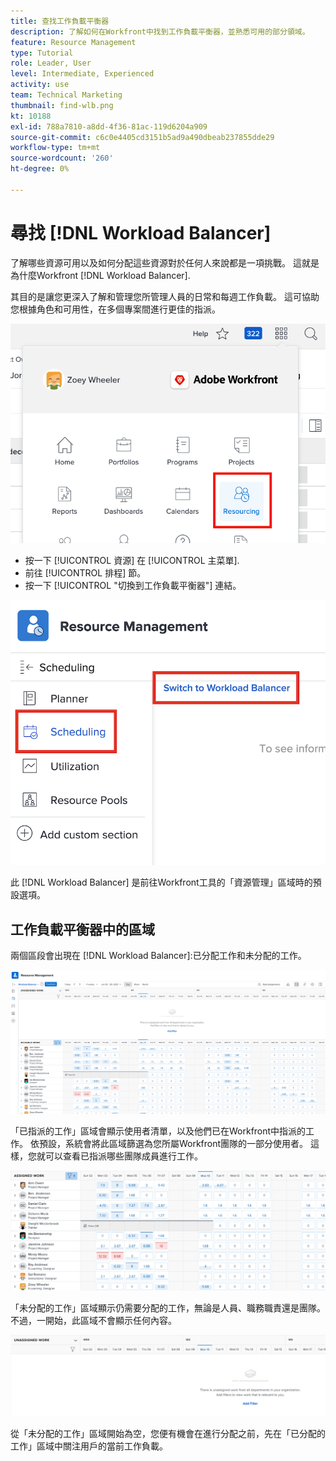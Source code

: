 ```yaml
---
title: 查找工作負載平衡器
description: 了解如何在Workfront中找到工作負載平衡器，並熟悉可用的部分領域。
feature: Resource Management
type: Tutorial
role: Leader, User
level: Intermediate, Experienced
activity: use
team: Technical Marketing
thumbnail: find-wlb.png
kt: 10188
exl-id: 788a7810-a8dd-4f36-81ac-119d6204a909
source-git-commit: c6c0e4405cd3151b5ad9a490dbeab237855dde29
workflow-type: tm+mt
source-wordcount: '260'
ht-degree: 0%

---
```


# 尋找 [!DNL Workload Balancer]

了解哪些資源可用以及如何分配這些資源對於任何人來說都是一項挑戰。 這就是為什麼Workfront [!DNL Workload Balancer].

其目的是讓您更深入了解和管理您所管理人員的日常和每週工作負載。 這可協助您根據角色和可用性，在多個專案間進行更佳的指派。

![資源主菜單選項](assets/Find_01.png)

* 按一下 [!UICONTROL 資源] 在 [!UICONTROL 主菜單].
* 前往 [!UICONTROL 排程] 節。
* 按一下 [!UICONTROL &quot;切換到工作負載平衡器&quot;] 連結。

![切換到工作負載平衡器](assets/Find_02.png)

此 [!DNL Workload Balancer] 是前往Workfront工具的「資源管理」區域時的預設選項。

## 工作負載平衡器中的區域

兩個區段會出現在 [!DNL Workload Balancer]:已分配工作和未分配的工作。

![未分配區域](assets/Find_03.png)

「已指派的工作」區域會顯示使用者清單，以及他們已在Workfront中指派的工作。 依預設，系統會將此區域篩選為您所屬Workfront團隊的一部分使用者。 這樣，您就可以查看已指派哪些團隊成員進行工作。

![分配區域用戶](assets/Find_03b.png)

「未分配的工作」區域顯示仍需要分配的工作，無論是人員、職務職責還是團隊。 不過，一開始，此區域不會顯示任何內容。

![未分配的工作區](assets/Find_03c.png)

從「未分配的工作」區域開始為空，您便有機會在進行分配之前，先在「已分配的工作」區域中關注用戶的當前工作負載。
